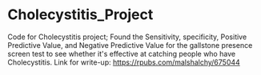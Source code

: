 # Cholecystitis_Project
Code for Cholecystitis project; Found the Sensitivity, specificity, Positive Predictive Value, and Negative Predictive Value for the gallstone presence screen test to see whether it's effective at catching people who have Cholecystitis. 
Link for write-up: https://rpubs.com/malshalchy/675044 
